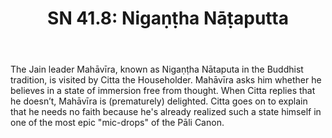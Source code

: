 ﻿---
title: "SN 41.8: Nigaṇṭha Nāṭaputta"
translator: sujato
slug: "sn.041.008"
external_url: "https://suttacentral.net/sn41.8/en/sujato"
# unsure about which course. Also, I dislike "placing the mind and keeping it connected" here. Is there a better translation available?
tags:
  - sn
  - faith
  - jhana
  - function
  - characters
year: 2018
pages: 1
---

The Jain leader Mahāvīra, known as Nigaṇṭha Nātaputa in the Buddhist tradition, is visited by Citta the Householder. Mahāvīra asks him whether he believes in a state of immersion free from thought. When Citta replies that he doesn’t, Mahāvīra is (prematurely) delighted. Citta goes on to explain that he needs no faith because he's already realized such a state himself in one of the most epic "mic-drops" of the Pāli Canon.

